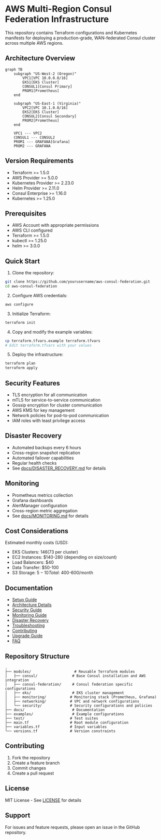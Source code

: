 # AWS Multi-Region Consul Federation Infrastructure

This repository contains Terraform configurations and Kubernetes manifests for deploying a production-grade, WAN-federated Consul cluster across multiple AWS regions.

## Architecture Overview
```mermaid
graph TB
    subgraph "US-West-2 (Oregon)"
        VPC1[VPC 10.0.0.0/16]
        EKS1[EKS Cluster]
        CONSUL1[Consul Primary]
        PROM1[Prometheus]
    end
    
    subgraph "US-East-1 (Virginia)"
        VPC2[VPC 10.1.0.0/16]
        EKS2[EKS Cluster]
        CONSUL2[Consul Secondary]
        PROM2[Prometheus]
    end
    
    VPC1 --- VPC2
    CONSUL1 --- CONSUL2
    PROM1 --- GRAFANA[Grafana]
    PROM2 --- GRAFANA
```

## Version Requirements

- Terraform >= 1.5.0
- AWS Provider >= 5.0.0
- Kubernetes Provider >= 2.23.0
- Helm Provider >= 2.11.0
- Consul Enterprise >= 1.16.0
- Kubernetes >= 1.25.0

## Prerequisites

- AWS Account with appropriate permissions
- AWS CLI configured
- Terraform >= 1.5.0
- kubectl >= 1.25.0
- helm >= 3.0.0

## Quick Start

1. Clone the repository:
```bash
git clone https://github.com/yourusername/aws-consul-federation.git
cd aws-consul-federation
```

2. Configure AWS credentials:
```bash
aws configure
```

3. Initialize Terraform:
```bash
terraform init
```

4. Copy and modify the example variables:
```bash
cp terraform.tfvars.example terraform.tfvars
# Edit terraform.tfvars with your values
```

5. Deploy the infrastructure:
```bash
terraform plan
terraform apply
```

## Security Features

- TLS encryption for all communication
- mTLS for service-to-service communication
- Gossip encryption for cluster communication
- AWS KMS for key management
- Network policies for pod-to-pod communication
- IAM roles with least privilege access

## Disaster Recovery

- Automated backups every 6 hours
- Cross-region snapshot replication
- Automated failover capabilities
- Regular health checks
- See [docs/DISASTER_RECOVERY.md](docs/DISASTER_RECOVERY.md) for details

## Monitoring

- Prometheus metrics collection
- Grafana dashboards
- AlertManager configuration
- Cross-region metric aggregation
- See [docs/MONITORING.md](docs/MONITORING.md) for details

## Cost Considerations

Estimated monthly costs (USD):
- EKS Clusters: $146 ($73 per cluster)
- EC2 Instances: $140-280 (depending on size/count)
- Load Balancers: $40
- Data Transfer: $50-100
- S3 Storage: $5-10
Total: ~$400-600/month

## Documentation

- [Setup Guide](docs/SETUP.md)
- [Architecture Details](docs/ARCHITECTURE.md)
- [Security Guide](docs/SECURITY.md)
- [Monitoring Guide](docs/MONITORING.md)
- [Disaster Recovery](docs/DISASTER_RECOVERY.md)
- [Troubleshooting](docs/TROUBLESHOOTING.md)
- [Contributing](docs/CONTRIBUTING.md)
- [Upgrade Guide](docs/UPGRADE.md)
- [FAQ](docs/FAQ.md)

## Repository Structure

```
.
├── modules/                    # Reusable Terraform modules
│   ├── consul/                # Base Consul installation and AWS integration
│   ├── consul-federation/     # Consul federation specific configurations
│   ├── eks/                   # EKS cluster management
│   ├── monitoring/           # Monitoring stack (Prometheus, Grafana)
│   ├── networking/           # VPC and network configurations
│   └── security/             # Security configurations and policies
├── docs/                      # Documentation
├── examples/                  # Example configurations
├── test/                     # Test suites
├── main.tf                   # Root module configuration
├── variables.tf              # Input variables
└── versions.tf               # Version constraints
```

## Contributing

1. Fork the repository
2. Create a feature branch
3. Commit changes
4. Create a pull request

## License

MIT License - See [LICENSE](LICENSE) for details

## Support

For issues and feature requests, please open an issue in the GitHub repository.
